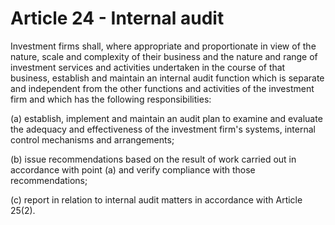 # Article 24 - Internal audit


Investment firms shall, where appropriate and proportionate in view of the nature, scale and complexity of their business and the nature and range of investment services and activities undertaken in the course of that business, establish and maintain an internal audit function which is separate and independent from the other functions and activities of the investment firm and which has the following responsibilities:

(a) establish, implement and maintain an audit plan to examine and evaluate the adequacy and effectiveness of the investment firm's systems, internal control mechanisms and arrangements;

(b) issue recommendations based on the result of work carried out in accordance with point (a) and verify compliance with those recommendations;

(c) report in relation to internal audit matters in accordance with Article 25(2).
